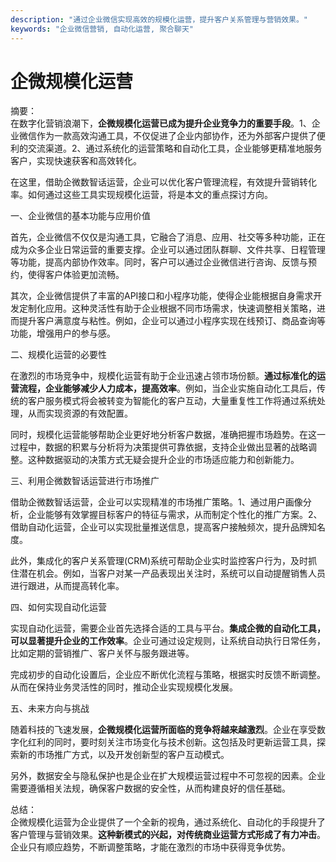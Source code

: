 ```yaml
---
description: "通过企业微信实现高效的规模化运营，提升客户关系管理与营销效果。"
keywords: "企业微信营销, 自动化运营, 聚合聊天"
---
```

# 企微规模化运营

摘要：  
在数字化营销浪潮下，**企微规模化运营已成为提升企业竞争力的重要手段**。1、企业微信作为一款高效沟通工具，不仅促进了企业内部协作，还为外部客户提供了便利的交流渠道。2、通过系统化的运营策略和自动化工具，企业能够更精准地服务客户，实现快速获客和高效转化。

在这里，借助企微数智话运营，企业可以优化客户管理流程，有效提升营销转化率。如何通过这些工具实现规模化运营，将是本文的重点探讨方向。

一、企业微信的基本功能与应用价值  

首先，企业微信不仅仅是沟通工具，它融合了消息、应用、社交等多种功能，正在成为众多企业日常运营的重要支撑。企业可以通过团队群聊、文件共享、日程管理等功能，提高内部协作效率。同时，客户可以通过企业微信进行咨询、反馈与预约，使得客户体验更加流畅。

其次，企业微信提供了丰富的API接口和小程序功能，使得企业能根据自身需求开发定制化应用。这种灵活性有助于企业根据不同市场需求，快速调整相关策略，进而提升客户满意度与粘性。例如，企业可以通过小程序实现在线预订、商品查询等功能，增强用户的参与感。

二、规模化运营的必要性  

在激烈的市场竞争中，规模化运营有助于企业迅速占领市场份额。**通过标准化的运营流程，企业能够减少人力成本，提高效率**。例如，当企业实施自动化工具后，传统的客户服务模式将会被转变为智能化的客户互动，大量重复性工作将通过系统处理，从而实现资源的有效配置。

同时，规模化运营能够帮助企业更好地分析客户数据，准确把握市场趋势。在这一过程中，数据的积累与分析将为决策提供可靠依据，支持企业做出显著的战略调整。这种数据驱动的决策方式无疑会提升企业的市场适应能力和创新能力。

三、利用企微数智话运营进行市场推广  

借助企微数智话运营，企业可以实现精准的市场推广策略。1、通过用户画像分析，企业能够有效掌握目标客户的特征与需求，从而制定个性化的推广方案。2、借助自动化运营，企业可以实现批量推送信息，提高客户接触频次，提升品牌知名度。

此外，集成化的客户关系管理(CRM)系统可帮助企业实时监控客户行为，及时抓住潜在机会。例如，当客户对某一产品表现出关注时，系统可以自动提醒销售人员进行跟进，从而提高转化率。

四、如何实现自动化运营  

实现自动化运营，需要企业首先选择合适的工具与平台。**集成企微的自动化工具，可以显著提升企业的工作效率**。企业可通过设定规则，让系统自动执行日常任务，比如定期的营销推广、客户关怀与服务跟进等。

完成初步的自动化设置后，企业应不断优化流程与策略，根据实时反馈不断调整。从而在保持业务灵活性的同时，推动企业实现规模化发展。

五、未来方向与挑战  

随着科技的飞速发展，**企微规模化运营所面临的竞争将越来越激烈**。企业在享受数字化红利的同时，要时刻关注市场变化与技术创新。这包括及时更新运营工具，探索新的市场推广方式，以及开发创新型的客户互动模式。

另外，数据安全与隐私保护也是企业在扩大规模运营过程中不可忽视的因素。企业需要遵循相关法规，确保客户数据的安全性，从而构建良好的信任基础。

总结：  
企微规模化运营为企业提供了一个全新的视角，通过系统化、自动化的手段提升了客户管理与营销效果。**这种新模式的兴起，对传统商业运营方式形成了有力冲击**。企业只有顺应趋势，不断调整策略，才能在激烈的市场中获得竞争优势。
